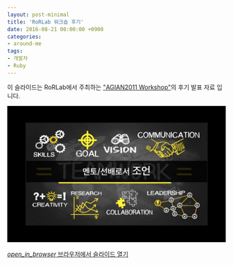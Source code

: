 ```yaml
---
layout: post-minimal
title: 'RoRLab 워크숍 후기'
date: 2016-08-21 00:00:00 +0900
categories:
- around-me
tags:
- 개발자
- Ruby
---
```


이 슬라이드는 RoRLab에서 주최하는 ["AGIAN2011 Workshop"](http://rorlab.org/schedules/1)의 후기 발표 자료 입니다.

![RoRLab 워크숍 후기](/images/2016-08-21-img-01.png)

<div class="panel panel-default" style="width:100%; max-width: 600px; margin: 1em auto;">
  <div class="panel-body text-center">
    <a href="https://drive.google.com/file/d/0Bx8_tW_C70eNV21ZMHdocDNETUE/view?usp=sharing">
      <i class="material-icons">open_in_browser</i>
      브라우저에서 슬라이드 열기
    </a>
  </div>
</div>
